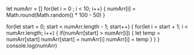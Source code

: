 let numArr = []
for(let i = 0 ; i < 10; i++) {
    numArr[i] = Math.round(Math.random() * 100 - 50)
}

for(let start = 0; start < numArr.length - 1; start++) {
    for(let i = start + 1; i < numArr.length; i++) {
        if(numArr[start] > numArr[i]) {
            let temp = numArr[start]
            numArr[start] = numArr[i]
            numArr[i] = temp
        }
    }
}
console.log(numArr)

